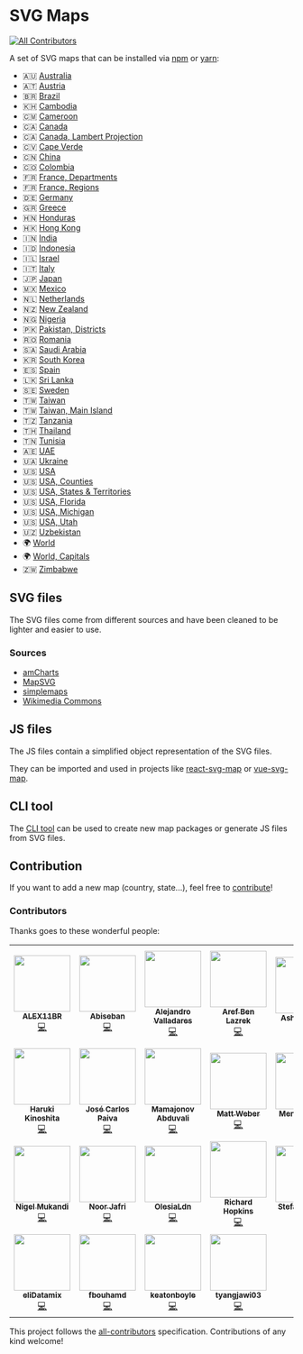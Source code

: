 # SVG Maps
<!-- ALL-CONTRIBUTORS-BADGE:START - Do not remove or modify this section -->
[![All Contributors](https://img.shields.io/badge/all_contributors-25-green.svg)](#contributors)
<!-- ALL-CONTRIBUTORS-BADGE:END -->

A set of SVG maps that can be installed via [npm](https://www.npmjs.com) or [yarn](https://yarnpkg.com):
* 🇦🇺 [Australia](packages/australia)
* 🇦🇹 [Austria](packages/austria)
* 🇧🇷 [Brazil](packages/brazil)
* 🇰🇭 [Cambodia](packages/cambodia)
* 🇨🇲 [Cameroon](packages/cameroon)
* 🇨🇦 [Canada](packages/canada)
* 🇨🇦 [Canada, Lambert Projection](packages/canada.lambert-projection)
* 🇨🇻 [Cape Verde](packages/cape-verde)
* 🇨🇳 [China](packages/china)
* 🇨🇴 [Colombia](packages/colombia)
* 🇫🇷 [France, Departments](packages/france.departments)
* 🇫🇷 [France, Regions](packages/france.regions)
* 🇩🇪 [Germany](packages/germany)
* 🇬🇷 [Greece](packages/greece)
* 🇭🇳 [Honduras](packages/honduras)
* 🇭🇰 [Hong Kong](packages/hong-kong)
* 🇮🇳 [India](packages/india)
* 🇮🇩 [Indonesia](packages/indonesia)
* 🇮🇱 [Israel](packages/israel)
* 🇮🇹 [Italy](packages/italy)
* 🇯🇵 [Japan](packages/japan)
* 🇲🇽 [Mexico](packages/mexico)
* 🇳🇱 [Netherlands](packages/netherlands)
* 🇳🇿 [New Zealand](packages/new-zealand)
* 🇳🇬 [Nigeria](packages/nigeria)
* 🇵🇰 [Pakistan, Districts](packages/pakistan.districts)
* 🇷🇴 [Romania](packages/romania)
* 🇸🇦 [Saudi Arabia](packages/saudi-arabia)
* 🇰🇷 [South Korea](packages/south-korea)
* 🇪🇸 [Spain](packages/spain)
* 🇱🇰 [Sri Lanka](packages/sri-lanka)
* 🇸🇪 [Sweden](packages/sweden)
* 🇹🇼 [Taiwan](packages/taiwan)
* 🇹🇼 [Taiwan, Main Island](packages/taiwan.main)
* 🇹🇿 [Tanzania](packages/tanzania)
* 🇹🇭 [Thailand](packages/thailand)
* 🇹🇳 [Tunisia](packages/tunisia)
* 🇦🇪 [UAE](packages/uae)
* 🇺🇦 [Ukraine](packages/ukraine)
* 🇺🇸 [USA](packages/usa)
* 🇺🇸 [USA, Counties](packages/usa.counties)
* 🇺🇸 [USA, States & Territories](packages/usa-.states-territories)
* 🇺🇸 [USA, Florida](packages/usa.florida)
* 🇺🇸 [USA, Michigan](packages/usa.michigan)
* 🇺🇸 [USA, Utah](packages/usa.utah)
* 🇺🇿 [Uzbekistan](packages/uzbekistan)
* 🌍 [World](packages/world)
* 🌍 [World, Capitals](packages/world.capitals)
* 🇿🇼 [Zimbabwe](packages/zimbabwe)

## SVG files

The SVG files come from different sources and have been cleaned to be lighter and easier to use.

### Sources

* [amCharts](https://www.amcharts.com/)
* [MapSVG](https://mapsvg.com/)
* [simplemaps](https://simplemaps.com/)
* [Wikimedia Commons](https://commons.wikimedia.org/)

## JS files

The JS files contain a simplified object representation of the SVG files.

They can be imported and used in projects like [react-svg-map](https://github.com/VictorCazanave/react-svg-map) or [vue-svg-map](https://github.com/VictorCazanave/vue-svg-map).

## CLI tool

The [CLI tool](packages/cli) can be used to create new map packages or generate JS files from SVG files.

## Contribution

If you want to add a new map (country, state...), feel free to [contribute](CONTRIBUTING.md)!

### Contributors

Thanks goes to these wonderful people:

<!-- ALL-CONTRIBUTORS-LIST:START - Do not remove or modify this section -->
<!-- prettier-ignore-start -->
<!-- markdownlint-disable -->
<table>
  <tr>
    <td align="center"><a href="https://github.com/ALEX11BR"><img src="https://avatars.githubusercontent.com/u/49609151?v=4?s=100" width="100px;" alt=""/><br /><sub><b>ALEX11BR</b></sub></a><br /><a href="https://github.com/VictorCazanave/svg-maps/commits?author=ALEX11BR" title="Code">💻</a></td>
    <td align="center"><a href="https://github.com/Abiseban147"><img src="https://avatars2.githubusercontent.com/u/31163831?v=4?s=100" width="100px;" alt=""/><br /><sub><b>Abiseban</b></sub></a><br /><a href="https://github.com/VictorCazanave/svg-maps/commits?author=Abiseban147" title="Code">💻</a></td>
    <td align="center"><a href="https://github.com/avalladaresm"><img src="https://avatars3.githubusercontent.com/u/4381970?v=4?s=100" width="100px;" alt=""/><br /><sub><b>Alejandro Valladares</b></sub></a><br /><a href="https://github.com/VictorCazanave/svg-maps/commits?author=avalladaresm" title="Code">💻</a></td>
    <td align="center"><a href="https://github.com/aref-lazrek"><img src="https://avatars3.githubusercontent.com/u/13694905?v=4?s=100" width="100px;" alt=""/><br /><sub><b>Aref Ben Lazrek</b></sub></a><br /><a href="https://github.com/VictorCazanave/svg-maps/commits?author=aref-lazrek" title="Code">💻</a></td>
    <td align="center"><a href="https://github.com/ashmidgley"><img src="https://avatars2.githubusercontent.com/u/13953984?v=4?s=100" width="100px;" alt=""/><br /><sub><b>Ash Midgley</b></sub></a><br /><a href="https://github.com/VictorCazanave/svg-maps/commits?author=ashmidgley" title="Documentation">📖</a></td>
    <td align="center"><a href="https://github.com/ashvalejohn"><img src="https://avatars0.githubusercontent.com/u/15790488?v=4?s=100" width="100px;" alt=""/><br /><sub><b>Ashley Valenzuela Johnson</b></sub></a><br /><a href="https://github.com/VictorCazanave/svg-maps/commits?author=ashvalejohn" title="Code">💻</a></td>
    <td align="center"><a href="https://github.com/fatima3558"><img src="https://avatars.githubusercontent.com/u/48227264?v=4?s=100" width="100px;" alt=""/><br /><sub><b>Fatima Gomez</b></sub></a><br /><a href="https://github.com/VictorCazanave/svg-maps/commits?author=fatima3558" title="Code">💻</a></td>
  </tr>
  <tr>
    <td align="center"><a href="https://harukikinoshita.com"><img src="https://avatars.githubusercontent.com/u/15783959?v=4?s=100" width="100px;" alt=""/><br /><sub><b>Haruki Kinoshita</b></sub></a><br /><a href="https://github.com/VictorCazanave/svg-maps/commits?author=HarukiKinoshita" title="Code">💻</a></td>
    <td align="center"><a href="https://github.com/josepaiva94"><img src="https://avatars3.githubusercontent.com/u/2206344?v=4?s=100" width="100px;" alt=""/><br /><sub><b>José Carlos Paiva</b></sub></a><br /><a href="https://github.com/VictorCazanave/svg-maps/commits?author=josepaiva94" title="Code">💻</a></td>
    <td align="center"><a href="https://github.com/Disctanger"><img src="https://avatars3.githubusercontent.com/u/10447714?v=4?s=100" width="100px;" alt=""/><br /><sub><b>Mamajonov Abduvali</b></sub></a><br /><a href="https://github.com/VictorCazanave/svg-maps/commits?author=Disctanger" title="Code">💻</a></td>
    <td align="center"><a href="https://feldmanweber.com"><img src="https://avatars0.githubusercontent.com/u/18507767?v=4?s=100" width="100px;" alt=""/><br /><sub><b>Matt Weber</b></sub></a><br /><a href="https://github.com/VictorCazanave/svg-maps/commits?author=weber93" title="Code">💻</a></td>
    <td align="center"><a href="https://github.com/vongmengty"><img src="https://avatars3.githubusercontent.com/u/19471093?v=4?s=100" width="100px;" alt=""/><br /><sub><b>Mengty Vong</b></sub></a><br /><a href="https://github.com/VictorCazanave/svg-maps/commits?author=vongmengty" title="Code">💻</a></td>
    <td align="center"><a href="http://licorneltd.tech"><img src="https://avatars2.githubusercontent.com/u/7737341?v=4?s=100" width="100px;" alt=""/><br /><sub><b>Michael Chukwu</b></sub></a><br /><a href="https://github.com/VictorCazanave/svg-maps/commits?author=michaelchukwu" title="Code">💻</a></td>
    <td align="center"><a href="http://apper.tech"><img src="https://avatars2.githubusercontent.com/u/35299529?v=4?s=100" width="100px;" alt=""/><br /><sub><b>Muhammed Mazen Hafez</b></sub></a><br /><a href="https://github.com/VictorCazanave/svg-maps/commits?author=mh-mazen" title="Code">💻</a></td>
  </tr>
  <tr>
    <td align="center"><a href="https://github.com/Chitova263"><img src="https://avatars2.githubusercontent.com/u/33910227?v=4?s=100" width="100px;" alt=""/><br /><sub><b>Nigel Mukandi</b></sub></a><br /><a href="https://github.com/VictorCazanave/svg-maps/commits?author=Chitova263" title="Code">💻</a></td>
    <td align="center"><a href="https://noorjafri.com"><img src="https://avatars3.githubusercontent.com/u/13905049?v=4?s=100" width="100px;" alt=""/><br /><sub><b>Noor Jafri</b></sub></a><br /><a href="https://github.com/VictorCazanave/svg-maps/commits?author=nurely" title="Code">💻</a></td>
    <td align="center"><a href="https://github.com/OsyaLdn"><img src="https://avatars2.githubusercontent.com/u/11708080?v=4?s=100" width="100px;" alt=""/><br /><sub><b>OlesiaLdn</b></sub></a><br /><a href="https://github.com/VictorCazanave/svg-maps/commits?author=OsyaLdn" title="Code">💻</a></td>
    <td align="center"><a href="http://k9-build.blogspot.co.uk/"><img src="https://avatars1.githubusercontent.com/u/5486945?v=4?s=100" width="100px;" alt=""/><br /><sub><b>Richard Hopkins</b></sub></a><br /><a href="https://github.com/VictorCazanave/svg-maps/commits?author=hopkira" title="Code">💻</a></td>
    <td align="center"><a href="https://www.linkedin.com/in/stefangomez"><img src="https://avatars2.githubusercontent.com/u/346081?v=4?s=100" width="100px;" alt=""/><br /><sub><b>Stefan Gomez</b></sub></a><br /><a href="https://github.com/VictorCazanave/svg-maps/commits?author=stefangomez" title="Code">💻</a></td>
    <td align="center"><a href="https://github.com/tae8838"><img src="https://avatars3.githubusercontent.com/u/7782153?v=4?s=100" width="100px;" alt=""/><br /><sub><b>Tae</b></sub></a><br /><a href="https://github.com/VictorCazanave/svg-maps/commits?author=tae8838" title="Code">💻</a></td>
    <td align="center"><a href="https://hellozubayer.com/"><img src="https://avatars.githubusercontent.com/u/11891508?v=4?s=100" width="100px;" alt=""/><br /><sub><b>Zubayer Rahman</b></sub></a><br /><a href="https://github.com/VictorCazanave/svg-maps/commits?author=the-code-explorer" title="Code">💻</a></td>
  </tr>
  <tr>
    <td align="center"><a href="https://github.com/eliDatamix"><img src="https://avatars3.githubusercontent.com/u/61228529?v=4?s=100" width="100px;" alt=""/><br /><sub><b>eliDatamix</b></sub></a><br /><a href="https://github.com/VictorCazanave/svg-maps/commits?author=eliDatamix" title="Code">💻</a></td>
    <td align="center"><a href="https://github.com/fbouhamd"><img src="https://avatars.githubusercontent.com/u/33428552?v=4?s=100" width="100px;" alt=""/><br /><sub><b>fbouhamd</b></sub></a><br /><a href="https://github.com/VictorCazanave/svg-maps/commits?author=fbouhamd" title="Code">💻</a></td>
    <td align="center"><a href="https://github.com/keatonboyle"><img src="https://avatars3.githubusercontent.com/u/3393465?v=4?s=100" width="100px;" alt=""/><br /><sub><b>keatonboyle</b></sub></a><br /><a href="https://github.com/VictorCazanave/svg-maps/commits?author=keatonboyle" title="Code">💻</a></td>
    <td align="center"><a href="https://github.com/tyangjawi03"><img src="https://avatars0.githubusercontent.com/u/7666467?v=4?s=100" width="100px;" alt=""/><br /><sub><b>tyangjawi03</b></sub></a><br /><a href="https://github.com/VictorCazanave/svg-maps/commits?author=tyangjawi03" title="Code">💻</a></td>
  </tr>
</table>

<!-- markdownlint-restore -->
<!-- prettier-ignore-end -->

<!-- ALL-CONTRIBUTORS-LIST:END -->

This project follows the [all-contributors](https://github.com/all-contributors/all-contributors) specification. Contributions of any kind welcome!
